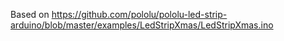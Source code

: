 Based on https://github.com/pololu/pololu-led-strip-arduino/blob/master/examples/LedStripXmas/LedStripXmas.ino
